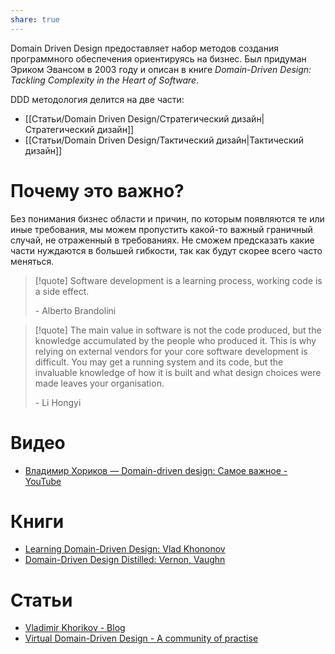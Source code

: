 ```yaml
---
share: true
---
```


Domain Driven Design предоставляет набор методов создания программного обеспечения ориентируясь на бизнес. Был придуман Эриком Эвансом в 2003 году и описан в книге *Domain-Driven Design: Tackling Complexity in the Heart of Software*.

DDD методология делится на две части:
- [[Статьи/Domain Driven Design/Стратегический дизайн|Стратегический дизайн]]
- [[Статьи/Domain Driven Design/Тактический дизайн|Тактический дизайн]]

# Почему это важно?
Без понимания бизнес области и причин, по которым появляются те или иные требования, мы можем пропустить какой-то важный граничный случай, не отраженный в требованиях. Не сможем предсказать какие части нуждаются в большей гибкости, так как будут скорее всего часто меняться.

>[!quote]
>Software development is a learning process, working code is a side effect. 
>
>\- Alberto Brandolini


>[!quote]
>The main value in software is not the code produced, but the knowledge accumulated by the people who produced it. This is why relying on external vendors for your core software development is difficult. You may get a running system and its code, but the invaluable knowledge of how it is built and what design choices were made leaves your organisation.
>
>\- Li Hongyi

# Видео
- [Владимир Хориков — Domain-driven design: Cамое важное - YouTube](https://www.youtube.com/watch?v=JOy_SNK3qj4)

# Книги
- [Learning Domain-Driven Design: Vlad Khononov](https://www.amazon.com/Learning-Domain-Driven-Design-Aligning-Architecture/dp/1098100131)
- [Domain-Driven Design Distilled: Vernon, Vaughn](https://www.amazon.com/Domain-Driven-Design-Distilled-Vaughn-Vernon/dp/0134434420)

# Статьи
- [Vladimir Khorikov - Blog](https://enterprisecraftsmanship.com/posts)
- [Virtual Domain-Driven Design - A community of practise](https://virtualddd.com/learning-ddd/ddd-crew-starter-modelling)
